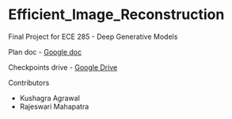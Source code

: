 # Efficient_Image_Reconstruction
Final Project for ECE 285 - Deep Generative Models

Plan doc - [Google doc](https://docs.google.com/document/d/1yIvqyg6_iKwGpJU_ah8j3sDOhAI1J-09n3ZfXWmyEr8/edit?usp=sharing)

Checkpoints drive - [Google Drive](https://drive.google.com/drive/folders/1N6SkpKG9JjuT5GKuxInMUA3sQeQQQT5B?usp=sharing)

Contributors
- Kushagra Agrawal
- Rajeswari Mahapatra
